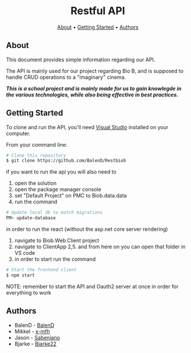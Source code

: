 <h1 align="center">
  <br>
 Restful API
  <br>
</h1>

<p align="center">
  <a href="#about">About</a> •
  <a href="#getting-started">Getting Started</a> •
  <a href="#authors">Authors</a>
</p>

## About
This document provides simple information regarding our API.

The API is mainly used for our project regarding Bio B, and is supposed to handle CRUD operations to a "imaginary" cinema.

___This is a school project and is mainly made for us to gain knowlegde in the various technologies, while also being effective in best practices.___

## Getting Started
To clone and run the API, you'll need [Visual Studio](https://visualstudio.microsoft.com/vs/community/) installed on your computer.

From your command line:

```bash
# Clone this repository
$ git clone https://github.com/BalenD/Restbiob
```

if you want to run the api you will also need to
1. open the solution
2. open the package manager console
3. set "Default Project" on PMC to Biob.data.data
4. run the command

```powershell
# Update local db to match migrations
PM> update-database
```

in order to run the react (without the asp.net core server rendering)
1. navigate to Biob.Web.Client project
2. navigate to ClientApp
2,5. and from here on you can open that folder in VS code
3. in order to start run the command

```bash
# Start the frontend client
$ npm start
```

NOTE: remember to start the API and Oauth2 server at once in order for everything to work

## Authors
- BalenD - [BalenD](https://github.com/BalenD)
- Mikkel - [x-mfh](https://github.com/x-mfh)
- Jason - [Sabeniano](https://github.com/Sabeniano)
- Bjarke - [Bjarke22](https://github.com/Bjarke22)
